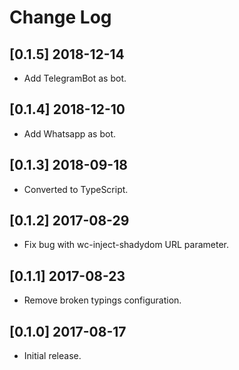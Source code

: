 # Change Log

<!-- ## Unreleased -->

## [0.1.5] 2018-12-14

-   Add TelegramBot as bot.

## [0.1.4] 2018-12-10

-   Add Whatsapp as bot.

## [0.1.3] 2018-09-18

-   Converted to TypeScript.

## [0.1.2] 2017-08-29

-   Fix bug with wc-inject-shadydom URL parameter.

## [0.1.1] 2017-08-23

-   Remove broken typings configuration.

## [0.1.0] 2017-08-17

-   Initial release.
